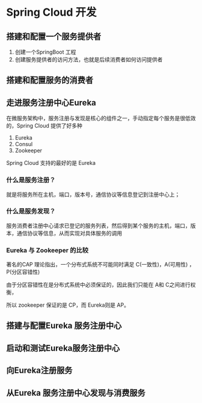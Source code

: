 # Spring Cloud 开发

## 搭建和配置一个服务提供者
1. 创建一个SpringBoot 工程
2. 创建服务提供者的访问方法，也就是后续消费者如何访问提供者


## 搭建和配置服务的消费者


## 走进服务注册中心Eureka

在微服务架构中，服务注册与发现是核心的组件之一，手动指定每个服务是很低效的，Spring Cloud 提供了好多种
1. Eureka
2. Consul
3. Zookeeper

Spring Cloud 支持的最好的是 Eureka

### 什么是服务注册？
就是将服务所在主机，端口，版本号，通信协议等信息登记到注册中心上；

### 什么是服务发现？
服务消费者注册中心请求已登记的服务列表，然后得到某个服务的主机，端口，版本，通信协议等信息，从而实现对具体服务的调用

### Eureka 与 Zookeeper 的比较
著名的CAP 理论指出，一个分布式系统不可能同时满足 C(一致性)，A(可用性) ，P(分区容错性)

由于分区容错性在是分布式系统中必须保证的，因此我们只能在 A和 C之间进行权衡，

所以 zookeeper 保证的是 CP，而 Eureka则是 AP。


## 搭建与配置Eureka 服务注册中心

## 启动和测试Eureka服务注册中心

## 向Eureka注册服务

## 从Eureka 服务注册中心发现与消费服务


